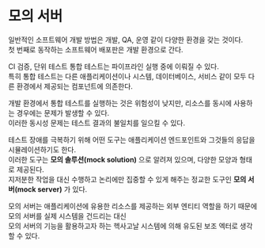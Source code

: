 # 모의 서버

일반적인 소프트웨어 개발 방법은 개발, QA, 운영 같이 다양한 환경을 갖는 것이다.  
첫 번째로 동작하는 소프트웨어 배포판은 개발 환경으로 간다.  

CI 검증, 단위 테스트 통합 테스트는 파이프라인 실행 중에 이뤄질 수 있다.  
특히 통합 테스트는 다른 애플리케이션이나 시스템, 데이터베이스, 서비스 같이 모두 다른 환경에서 제공되는 컴포넌트에 의존한다.  

개발 환경에서 통합 테스트를 실행하는 것은 위험성이 낮지만, 리소스를 동시에 사용하는 경우에는 문제가 발생할 수 있다.  
이러한 동시성 문제는 테스트 결과의 불일치를 일으킬 수 있다.  

테스트 장애를 극복하기 위해 어떤 도구는 애플리케이션 엔드포인트와 그것들의 응답을 시뮬레이션하기도 한다.  
이러한 도구는 **모의 솔루션(mock solution)** 으로 알려져 있으며, 다양한 모양과 형태로 제공된다.  
지저분한 작업을 대신 수행하고 논리에만 집중할 수 있게 해주는 정교한 도구인 **모의 서버(mock server)** 가 있다.  

모의 서버는 애플리케이션에 유용한 리소스를 제공하는 외부 엔티티 역할을 하기 때문에 모의 서버를 실제 시스템을 건드리는 대신  
모의 서버의 기능을 활용하고자 하는 헥사고날 시스템에 의해 유도된 보조 엑터로 생각할 수 있다.